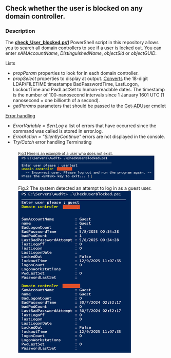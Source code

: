 ## Check whether the user is blocked on any domain controller.
### Description

The [**check_User_blocked.ps1**](https://github.com/lfgajdem/Active-Directory/blob/main/CheckUserBlocked.ps1) PowerShell script in this repository allows you to search all domain controllers to see if a user is locked out.
You can enter *sAMAccountName*, *DistinguishedName*, *objectSid* or *objectGUID*.

Lists
 - *propParam* properties to look for in each domain controller.
 - *propSelect* properties to display at output. [Converts](https://www.epochconverter.com/ldap) the 18-digit LDAP/FILETIME timestamps BadPasswordTime, LastLogon, LockoutTime and PwdLastSet to human-readable dates. The timestamp is the number of 100-nanosecond intervals since 1 January 1601 UTC (1 nanosecond = one billionth of a second).
 - *getParams* parameters that should be passed to the [Get-ADUser](https://learn.microsoft.com/en-us/powershell/module/activedirectory/get-aduser?view=windowsserver2025-ps) cmdlet

[Error handling](https://github.com/devops-collective-inc/big-book-of-powershell-error-handling-spanish/blob/master/manuscript/controlling-error-reporting-behavior-and-intercepting-errors.md)
 - *ErrorVariable = $errLog* a list of errors that have occurred since the command was called is stored in error.log.
 - *ErrorAction = "SilentlyContinue"* errors are not displayed in the console. 
 - *Try/Catch* error handling Terminating

<figure>
   <figcaption><sub>Fig.1 Here is an example of a user who does not exist.</sub></figcaption>
   <img src="./images/cUserB01.png" 
   alt="Here is an example of a user who does not exist." 
   title="User not exist">
</figure>

<figure>
  <figcaption>Fig.2 The system detected an attempt to log in as a guest user.</figcaption>
  <img src="./images/cUserB02.png" 
   alt="The system detected an attempt to log in as a guest user." 
   title="guest user">
</figure>


